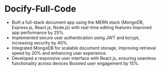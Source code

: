 # Docify-Full-Code

- Built a full-stack document app using the MERN stack (MongoDB, Express.js, React.js, Node.js) with real-time editing features  Improved app performance by 25%. 
- Implemented secure user authentication using JWT and bcrypt, increasing security by 40%.
- Integrated MongoDB for scalable document storage, improving retrieval speed by 20% and enhancing user experience.
- Developed a responsive user interface with React.js, ensuring seamless functionality across devices Boosted user engagement by 15%.
